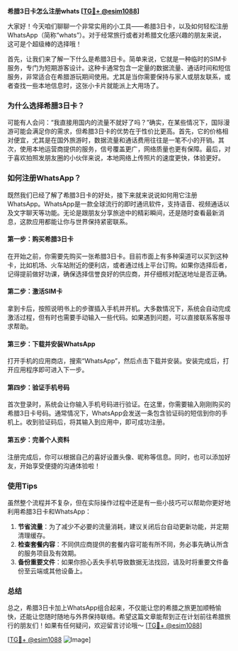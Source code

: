 **希腊3日卡怎么注册whats [[TG💪+ @esim1088](https://t.me/s/esim1088)]**

大家好！今天咱们聊聊一个非常实用的小工具——希腊3日卡，以及如何轻松注册WhatsApp（简称“whats”）。对于经常旅行或者对希腊文化感兴趣的朋友来说，这可是个超级棒的选择哦！

首先，让我们来了解一下什么是希腊3日卡。简单来说，它就是一种临时的SIM卡服务，专门为短期游客设计。这种卡通常包含一定量的数据流量、通话时间和短信服务，非常适合在希腊游玩期间使用。尤其是当你需要保持与家人或朋友联系，或者查找一些本地信息时，这张小卡片就能派上大用场了。

### **为什么选择希腊3日卡？**

可能有人会问：“我直接用国内的流量不就好了吗？”确实，在某些情况下，国际漫游可能会满足你的需求，但希腊3日卡的优势在于性价比更高。首先，它的价格相对便宜，尤其是在国外旅游时，数据流量和通话费用往往是一笔不小的开销。其次，使用本地运营商提供的服务，信号覆盖更广，网络质量也更有保障。最后，对于喜欢拍照发朋友圈的小伙伴来说，本地网络上传照片的速度更快，体验更好。

### **如何注册WhatsApp？**

既然我们已经了解了希腊3日卡的好处，接下来就来说说如何用它注册WhatsApp。WhatsApp是一款全球流行的即时通讯软件，支持语音、视频通话以及文字聊天等功能。无论是跟朋友分享旅途中的精彩瞬间，还是随时查看最新消息，这款应用都能让你与世界保持紧密联系。

#### **第一步：购买希腊3日卡**
在开始之前，你需要先购买一张希腊3日卡。目前市面上有多种渠道可以买到这种卡，比如机场、火车站附近的便利店，或者通过线上平台订购。如果你选择后者，记得提前做好功课，确保选择信誉良好的供应商，并仔细核对配送地址是否正确。

#### **第二步：激活SIM卡**
拿到卡后，按照说明书上的步骤插入手机并开机。大多数情况下，系统会自动完成激活过程，但有时也需要手动输入一些代码。如果遇到问题，可以直接联系客服寻求帮助。

#### **第三步：下载并安装WhatsApp**
打开手机的应用商店，搜索“WhatsApp”，然后点击下载并安装。安装完成后，打开应用程序即可进入下一步。

#### **第四步：验证手机号码**
首次登录时，系统会让你输入手机号码进行验证。在这里，你需要输入刚刚购买的希腊3日卡号码。通常情况下，WhatsApp会发送一条包含验证码的短信到你的手机上。收到验证码后，将其输入到应用中，即可成功注册。

#### **第五步：完善个人资料**
注册完成后，你可以根据自己的喜好设置头像、昵称等信息。同时，也可以添加好友，开始享受便捷的沟通体验啦！

### **使用Tips**

虽然整个流程并不复杂，但在实际操作过程中还是有一些小技巧可以帮助你更好地利用希腊3日卡和WhatsApp：

1. **节省流量**：为了减少不必要的流量消耗，建议关闭后台自动更新功能，并定期清理缓存。
2. **检查套餐内容**：不同供应商提供的套餐内容可能有所不同，务必事先确认所含的服务项目及有效期。
3. **备份重要文件**：如果你担心丢失手机导致数据无法找回，请及时将重要文件备份至云端或其他设备上。

### **总结**

总之，希腊3日卡加上WhatsApp组合起来，不仅能让您的希腊之旅更加顺畅愉快，还能让您随时随地与外界保持联络。希望这篇文章能帮到正在计划前往希腊旅行的朋友们！如果有任何疑问，欢迎留言讨论哦～ [[TG💪+ @esim1088](https://t.me/s/esim1088)]

[[TG💪+ @esim1088](https://t.me/s/esim1088) ![Image](https://i.postimg.cc/4NQfJmqS/Snipaste-2025-05-13-00-14-12.png)]
